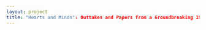 ```yaml
--- 
layout: project 
title: "Hearts and Minds": Outtakes and Papers from a Groundbreaking 1970s Documentary Film
---
```



